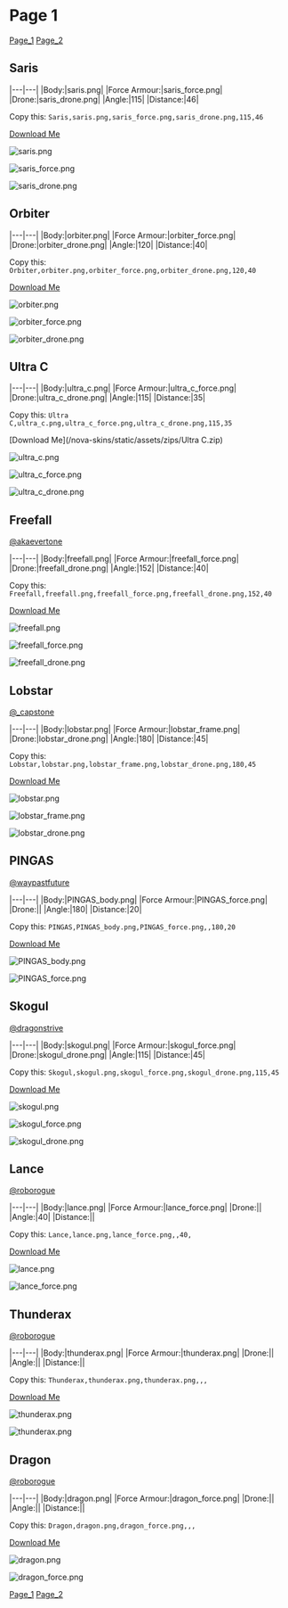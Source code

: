 # Page 1

[Page_1](./Page_1.md)
[Page_2](./Page_2.md)

## **Saris**

|---|---|
|Body:|saris.png|
|Force Armour:|saris_force.png|
|Drone:|saris_drone.png|
|Angle:|115|
|Distance:|46|

Copy this: `Saris,saris.png,saris_force.png,saris_drone.png,115,46`

[Download Me](/nova-skins/static/assets/zips/Saris.zip)

![saris.png](/nova-skins/custom_skins/saris.png)

![saris_force.png](/nova-skins/custom_skins/saris_force.png)

![saris_drone.png](/nova-skins/custom_skins/saris_drone.png)

## **Orbiter**

|---|---|
|Body:|orbiter.png|
|Force Armour:|orbiter_force.png|
|Drone:|orbiter_drone.png|
|Angle:|120|
|Distance:|40|

Copy this: `Orbiter,orbiter.png,orbiter_force.png,orbiter_drone.png,120,40`

[Download Me](/nova-skins/static/assets/zips/Orbiter.zip)

![orbiter.png](/nova-skins/custom_skins/orbiter.png)

![orbiter_force.png](/nova-skins/custom_skins/orbiter_force.png)

![orbiter_drone.png](/nova-skins/custom_skins/orbiter_drone.png)

## **Ultra C**

|---|---|
|Body:|ultra_c.png|
|Force Armour:|ultra_c_force.png|
|Drone:|ultra_c_drone.png|
|Angle:|115|
|Distance:|35|

Copy this: `Ultra C,ultra_c.png,ultra_c_force.png,ultra_c_drone.png,115,35`

[Download Me](/nova-skins/static/assets/zips/Ultra C.zip)

![ultra_c.png](/nova-skins/custom_skins/ultra_c.png)

![ultra_c_force.png](/nova-skins/custom_skins/ultra_c_force.png)

![ultra_c_drone.png](/nova-skins/custom_skins/ultra_c_drone.png)

## **Freefall**

[@akaevertone](https://discord.com/users/235458820845862912)

|---|---|
|Body:|freefall.png|
|Force Armour:|freefall_force.png|
|Drone:|freefall_drone.png|
|Angle:|152|
|Distance:|40|

Copy this: `Freefall,freefall.png,freefall_force.png,freefall_drone.png,152,40`

[Download Me](/nova-skins/static/assets/zips/Freefall.zip)

![freefall.png](/nova-skins/custom_skins/freefall.png)

![freefall_force.png](/nova-skins/custom_skins/freefall_force.png)

![freefall_drone.png](/nova-skins/custom_skins/freefall_drone.png)

## **Lobstar**

[@_capstone](https://discord.com/users/551431332253794304)

|---|---|
|Body:|lobstar.png|
|Force Armour:|lobstar_frame.png|
|Drone:|lobstar_drone.png|
|Angle:|180|
|Distance:|45|

Copy this: `Lobstar,lobstar.png,lobstar_frame.png,lobstar_drone.png,180,45`

[Download Me](/nova-skins/static/assets/zips/Lobstar.zip)

![lobstar.png](/nova-skins/custom_skins/lobstar.png)

![lobstar_frame.png](/nova-skins/custom_skins/lobstar_frame.png)

![lobstar_drone.png](/nova-skins/custom_skins/lobstar_drone.png)

## **PINGAS**

[@waypastfuture](https://discord.com/users/128605704813543424)

|---|---|
|Body:|PINGAS_body.png|
|Force Armour:|PINGAS_force.png|
|Drone:||
|Angle:|180|
|Distance:|20|

Copy this: `PINGAS,PINGAS_body.png,PINGAS_force.png,,180,20`

[Download Me](/nova-skins/static/assets/zips/PINGAS.zip)

![PINGAS_body.png](/nova-skins/custom_skins/PINGAS_body.png)

![PINGAS_force.png](/nova-skins/custom_skins/PINGAS_force.png)

## **Skogul**

[@dragonstrive](https://discord.com/users/273142382181220353)

|---|---|
|Body:|skogul.png|
|Force Armour:|skogul_force.png|
|Drone:|skogul_drone.png|
|Angle:|115|
|Distance:|45|

Copy this: `Skogul,skogul.png,skogul_force.png,skogul_drone.png,115,45`

[Download Me](/nova-skins/static/assets/zips/Skogul.zip)

![skogul.png](/nova-skins/custom_skins/skogul.png)

![skogul_force.png](/nova-skins/custom_skins/skogul_force.png)

![skogul_drone.png](/nova-skins/custom_skins/skogul_drone.png)

## **Lance**

[@roborogue](https://discord.com/users/690525302312534058)

|---|---|
|Body:|lance.png|
|Force Armour:|lance_force.png|
|Drone:||
|Angle:|40|
|Distance:||

Copy this: `Lance,lance.png,lance_force.png,,40,`

[Download Me](/nova-skins/static/assets/zips/Lance.zip)

![lance.png](/nova-skins/custom_skins/lance.png)

![lance_force.png](/nova-skins/custom_skins/lance_force.png)

## **Thunderax**

[@roborogue](https://discord.com/users/690525302312534058)

|---|---|
|Body:|thunderax.png|
|Force Armour:|thunderax.png|
|Drone:||
|Angle:||
|Distance:||

Copy this: `Thunderax,thunderax.png,thunderax.png,,,`

[Download Me](/nova-skins/static/assets/zips/Thunderax.zip)

![thunderax.png](/nova-skins/custom_skins/thunderax.png)

![thunderax.png](/nova-skins/custom_skins/thunderax.png)

## **Dragon**

[@roborogue](https://discord.com/users/690525302312534058)

|---|---|
|Body:|dragon.png|
|Force Armour:|dragon_force.png|
|Drone:||
|Angle:||
|Distance:||

Copy this: `Dragon,dragon.png,dragon_force.png,,,`

[Download Me](/nova-skins/static/assets/zips/Dragon.zip)

![dragon.png](/nova-skins/custom_skins/dragon.png)

![dragon_force.png](/nova-skins/custom_skins/dragon_force.png)

[Page_1](./Page_1.md)
[Page_2](./Page_2.md)


